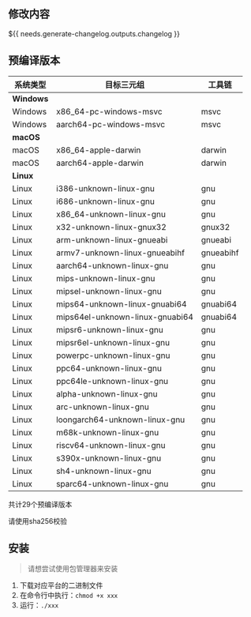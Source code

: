 ## 修改内容

${{ needs.generate-changelog.outputs.changelog }}

## 预编译版本

| 系统类型 | 目标三元组 | 工具链 |
|---------|-----------|--------|
| **Windows** | | |
| Windows | x86_64-pc-windows-msvc | msvc |
| Windows | aarch64-pc-windows-msvc | msvc |
| **macOS** | | |
| macOS | x86_64-apple-darwin | darwin |
| macOS | aarch64-apple-darwin | darwin |
| **Linux** | | |
| Linux | i386-unknown-linux-gnu | gnu |
| Linux | i686-unknown-linux-gnu | gnu |
| Linux | x86_64-unknown-linux-gnu | gnu |
| Linux | x32-unknown-linux-gnux32 | gnux32 |
| Linux | arm-unknown-linux-gnueabi | gnueabi |
| Linux | armv7-unknown-linux-gnueabihf | gnueabihf |
| Linux | aarch64-unknown-linux-gnu | gnu |
| Linux | mips-unknown-linux-gnu | gnu |
| Linux | mipsel-unknown-linux-gnu | gnu |
| Linux | mips64-unknown-linux-gnuabi64 | gnuabi64 |
| Linux | mips64el-unknown-linux-gnuabi64 | gnuabi64 |
| Linux | mipsr6-unknown-linux-gnu | gnu |
| Linux | mipsr6el-unknown-linux-gnu | gnu |
| Linux | powerpc-unknown-linux-gnu | gnu |
| Linux | ppc64-unknown-linux-gnu | gnu |
| Linux | ppc64le-unknown-linux-gnu | gnu |
| Linux | alpha-unknown-linux-gnu | gnu |
| Linux | arc-unknown-linux-gnu | gnu |
| Linux | loongarch64-unknown-linux-gnu | gnu |
| Linux | m68k-unknown-linux-gnu | gnu |
| Linux | riscv64-unknown-linux-gnu | gnu |
| Linux | s390x-unknown-linux-gnu | gnu |
| Linux | sh4-unknown-linux-gnu | gnu |
| Linux | sparc64-unknown-linux-gnu | gnu |

共计29个预编译版本

请使用sha256校验

## 安装

> 请想尝试使用包管理器来安装

1. 下载对应平台的二进制文件
2. 在命令行中执行：`chmod +x xxx`
3. 运行：`./xxx`